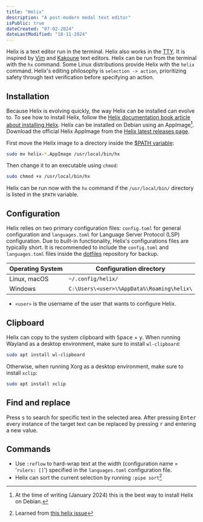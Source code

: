 ```yaml
---
title: "Helix"
description: "A post-modern modal text editor"
isPublic: true
dateCreated: "07-02-2024"
dateLastModified: "18-11-2024"
---
```


Helix is a text editor run in the terminal. Helix also works in the [TTY](tty).
It is inspired by [Vim](https://www.vim.org/) and 
[Kakoune](https://kakoune.org/) text editors. Helix can be run from the
terminal with the `hx` command. Some Linux distributions provide Helix with
the `helix` command. Helix's editing philosophy is `selection -> action`,
prioritizing safety through text verification before specifying an action.

## Installation

Because Helix is evolving quickly, the way Helix can be installed can evolve to.
To see how to install Helix, follow the
[Helix documentation book article about installing Helix](https://docs.helix-editor.com/install.html).
Helix can be installed on Debian using an AppImage[^1]. Download the official
Helix AppImage from the [Helix latest releases page](https://github.com/helix-editor/helix/releases).

[^1]: At the time of writing (January 2024) this is the best way to install Helix on Debian.

First move the Helix image to a directory inside the
[$PATH variable](path-variable):

```sh
sudo mv helix-*.AppImage /usr/local/bin/hx
```

Then change it to an executable using `chmod`:

```sh
sudo chmod +x /usr/local/bin/hx
```

Helix can be run now with the `hx` command if the `/usr/local/bin/` directory is
listed in the `$PATH` variable.

## Configuration

Helix relies on two primary configuration files: `config.toml` for general
configuration and `languages.toml` for Language Server Protocol (LSP)
configuration. Due to built-in functionality, Helix's configurations files
are typically short. It is recommended to include the `config.toml` and
`languages.toml` files inside the [dotfiles](dotfiles) repository for backup.

| Operating System | Configuration directory                    |
|------------------|--------------------------------------------|
| Linux, macOS     | `~/.config/helix/`                         |
| Windows          | `C:\Users\<user>\%AppData%\Roaming\helix\` |

  * `<user>` is the username of the user that wants to configure Helix.

## Clipboard

Helix can copy to the system clipboard with <kbd>Space</kbd> + <kbd>y</kbd>.
When running Wayland as a desktop environment, make sure to install
`wl-clipboard`:

```sh
sudo apt install wl-clipboard
```

Otherwise, when running Xorg as a desktop environment, make sure to install
`xclip`:

```sh
sudo apt install xclip
```

## Find and replace

Press <kbd>s</kbd> to search for specific text in the selected area. After
pressing <kbd>Enter</kbd> every instance of the target text can be replaced
by pressing <kbd>r</kbd> and entering a new value.

## Commands

* Use `:reflow` to hard-wrap text at the width (configuration name = '`rulers:
  []`') specified in the `languages.toml` configuration file.
* Helix can sort the current selection by running `:pipe sort`[^2]
[^2]: Learned from [this helix issue](https://github.com/helix-editor/helix/issues/2865)
